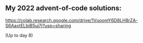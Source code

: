 ## My 2022 advent-of-code solutions:

https://colab.research.google.com/drive/1VuoomY6D8LH8rZA-S6AaxtELbjB5uj7j?usp=sharing


(Up to day 8)
